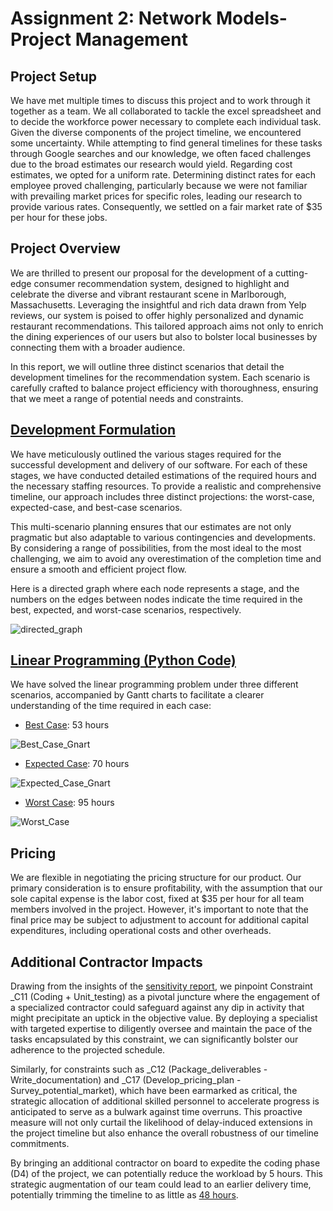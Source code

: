 # Assignment 2: Network Models- Project Management

## Project Setup 
We have met multiple times to discuss this project and to work through it together as a team. We all collaborated to tackle the excel spreadsheet and to decide the workforce power necessary to complete each individual task. Given the diverse components of the project timeline, we encountered some uncertainty. While attempting to find general timelines for these tasks through Google searches and our knowledge, we often faced challenges due to the broad estimates our research would yield. Regarding cost estimates, we opted for a uniform rate. Determining distinct rates for each employee proved challenging, particularly because we were not familiar with prevailing market prices for specific roles, leading our research to provide various rates. Consequently, we settled on a fair market rate of $35 per hour for these jobs.

## Project Overview
We are thrilled to present our proposal for the development of a cutting-edge consumer recommendation system, designed to highlight and celebrate the diverse and vibrant restaurant scene in Marlborough, Massachusetts. Leveraging the insightful and rich data drawn from Yelp reviews, our system is poised to offer highly personalized and dynamic restaurant recommendations. This tailored approach aims not only to enrich the dining experiences of our users but also to bolster local businesses by connecting them with a broader audience.

In this report, we will outline three distinct scenarios that detail the development timelines for the recommendation system. Each scenario is carefully crafted to balance project efficiency with thoroughness, ensuring that we meet a range of potential needs and constraints.
## [Development Formulation](https://github.com/mamaOcoder/msds460_proj_management/blob/main/Assignment%202/Project%20Plan%20-%20Sheet1.csv)
We have meticulously outlined the various stages required for the successful development and delivery of our software. For each of these stages, we have conducted detailed estimations of the required hours and the necessary staffing resources. To provide a realistic and comprehensive timeline, our approach includes three distinct projections: the worst-case, expected-case, and best-case scenarios.

This multi-scenario planning ensures that our estimates are not only pragmatic but also adaptable to various contingencies and developments. By considering a range of possibilities, from the most ideal to the most challenging, we aim to avoid any overestimation of the completion time and ensure a smooth and efficient project flow.

Here is a directed graph where each node represents a stage, and the numbers on the edges between nodes indicate the time required in the best, expected, and worst-case scenarios, respectively.

![directed_graph](https://github.com/mamaOcoder/msds460_proj_management/blob/main/Assignment%202/directed%20graph.png)

## [Linear Programming (Python Code)](https://github.com/mamaOcoder/msds460_proj_management/blob/main/Assignment2.py) 
We have solved the linear programming problem under three different scenarios, accompanied by Gantt charts to facilitate a clearer understanding of the time required in each case: 

- [Best Case](https://github.com/mamaOcoder/msds460_proj_management/blob/main/Assignment%202/best_case_solution.txt): 53 hours

![Best_Case_Gnart](https://github.com/mamaOcoder/msds460_proj_management/blob/main/Assignment%202/best_case_gnart.png)

- [Expected Case](https://github.com/mamaOcoder/msds460_proj_management/blob/main/Assignment%202/expected_case_solution.txt): 70 hours
  
![Expected_Case_Gnart](https://github.com/mamaOcoder/msds460_proj_management/blob/main/Assignment%202/expected_case_gnart.png)

- [Worst Case](https://github.com/mamaOcoder/msds460_proj_management/blob/main/Assignment%202/worst_case_solution.txt): 95 hours

![Worst_Case](https://github.com/mamaOcoder/msds460_proj_management/blob/main/Assignment%202/worst_case_gnart.png)

## Pricing 
We are flexible in negotiating the pricing structure for our product. Our primary consideration is to ensure profitability, with the assumption that our sole capital expense is the labor cost, fixed at $35 per hour for all team members involved in the project. However, it's important to note that the final price may be subject to adjustment to account for additional capital expenditures, including operational costs and other overheads.

## Additional Contractor Impacts 
Drawing from the insights of the [sensitivity report](https://github.com/mamaOcoder/msds460_proj_management/blob/main/Assignment%202/sen_report.txt), we pinpoint Constraint _C11 (Coding + Unit_testing) as a pivotal juncture where the engagement of a specialized contractor could safeguard against any dip in activity that might precipitate an uptick in the objective value. By deploying a specialist with targeted expertise to diligently oversee and maintain the pace of the tasks encapsulated by this constraint, we can significantly bolster our adherence to the projected schedule.

Similarly, for constraints such as _C12 (Package_deliverables - Write_documentation) and _C17 (Develop_pricing_plan - Survey_potential_market), which have been earmarked as critical, the strategic allocation of additional skilled personnel to accelerate progress is anticipated to serve as a bulwark against time overruns. This proactive measure will not only curtail the likelihood of delay-induced extensions in the project timeline but also enhance the overall robustness of our timeline commitments.

By bringing an additional contractor on board to expedite the coding phase (D4) of the project, we can potentially reduce the workload by 5 hours. This strategic augmentation of our team could lead to an earlier delivery time, potentially trimming the timeline to as little as [48 hours](https://github.com/mamaOcoder/msds460_proj_management/blob/main/Assignment%202/Additional_Contract_on_Best_Case.txt).
